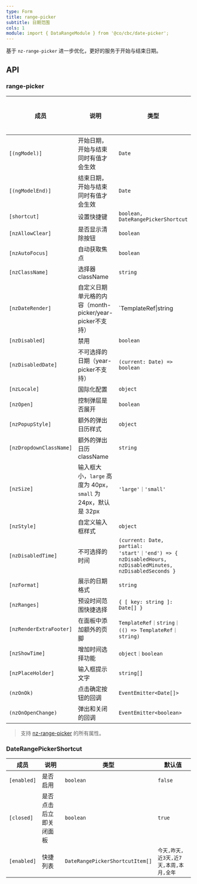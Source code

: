 ```yaml
---
type: Form
title: range-picker
subtitle: 日期范围
cols: 1
module: import { DataRangeModule } from '@co/cbc/date-picker';
---
```


基于 `nz-range-picker` 进一步优化，更好的服务于开始与结束日期。

## API

### range-picker

| 成员 | 说明 | 类型 | 默认值 | 全局配置 |
|----|----|----|-----|------|
| `[(ngModel)]` | 开始日期，开始与结束同时有值才会生效 | `Date` | - |  |
| `[(ngModelEnd)]` | 结束日期，开始与结束同时有值才会生效 | `Date` | - |  |
| `[shortcut]` | 设置快捷键 | `boolean, DateRangePickerShortcut` | `false` | ✅ |
| `[nzAllowClear]` | 是否显示清除按钮 | `boolean` | `true` | ✅ |
| `[nzAutoFocus]` | 自动获取焦点 | `boolean` | `false` | ✅ |
| `[nzClassName]` | 选择器 className | `string` | `''` | ✅ |
| `[nzDateRender]` | 自定义日期单元格的内容（month-picker/year-picker不支持） | `TemplateRef<Date>\|string|\((d: Date) => TemplateRef<Date>｜string)` | - |  |
| `[nzDisabled]` | 禁用 | `boolean` | `false` |  |
| `[nzDisabledDate]` | 不可选择的日期（year-picker不支持） | `(current: Date) => boolean` | - | ✅ |
| `[nzLocale]` | 国际化配置 | `object` | [默认配置](https://github.com/ant-design/ant-design/blob/master/components/date-picker/locale/example.json) |  |
| `[nzOpen]` | 控制弹层是否展开 | `boolean` | - |  |
| `[nzPopupStyle]` | 额外的弹出日历样式 | `object` | `{}` | ✅ |
| `[nzDropdownClassName]` | 额外的弹出日历 className | `string` | - | ✅ |
| `[nzSize]` | 输入框大小，`large` 高度为 40px，`small` 为 24px，默认是 32px | `'large'｜'small'` | - | ✅ |
| `[nzStyle]` | 自定义输入框样式 | `object` | `{}` | ✅ |
| `[nzDisabledTime]` | 不可选择的时间 | `(current: Date, partial: 'start'｜'end') => { nzDisabledHours, nzDisabledMinutes, nzDisabledSeconds }` | - | ✅ |
| `[nzFormat]` | 展示的日期格式 | `string` | `"yyyy-MM-dd"` | ✅ |
| `[nzRanges]` | 预设时间范围快捷选择 | `{ [ key: string ]: Date[] }` | - | ✅ |
| `[nzRenderExtraFooter]` | 在面板中添加额外的页脚 | `TemplateRef｜string｜(() => TemplateRef｜string)` | - |  |
| `[nzShowTime]` | 增加时间选择功能 | `object｜boolean` | [TimePicker Options](/components/time-picker/zh#api) | ✅ |
| `[nzPlaceHolder]` | 输入框提示文字 | `string[]` | - |  |
| `(nzOnOk)` | 点击确定按钮的回调 | `EventEmitter<Date[]>` | - |  |
| `(nzOnOpenChange)` | 弹出和关闭的回调 | `EventEmitter<boolean>` | - |  |

> 支持 [nz-range-picker](https://ng.ant.design/components/date-picker/zh#nz-range-picker) 的所有属性。

### DateRangePickerShortcut

| 成员 | 说明 | 类型 | 默认值 |
|----|----|----|-----|
| `[enabled]` | 是否启用 | `boolean` | `false` |
| `[closed]` | 是否点击后立即关闭面板 | `boolean` | `true` |
| `[enabled]` | 快捷列表 | `DateRangePickerShortcutItem[]` | `今天,昨天,近3天,近7天,本周,本月,全年` |
